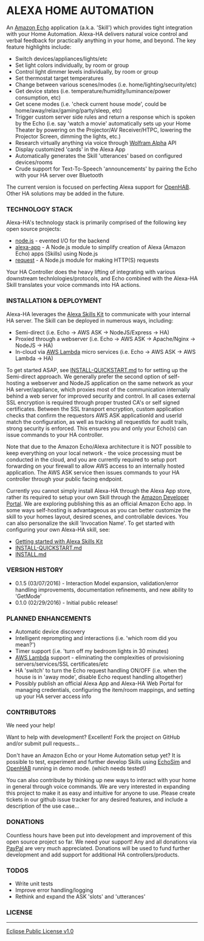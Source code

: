 # ALEXA HOME AUTOMATION
An [Amazon Echo] application (a.k.a. 'Skill') which provides tight integration with your Home Automation.  Alexa-HA delivers natural voice control and verbal feedback for practically anything in your home, and beyond.  The key feature highlights include: 

- Switch devices/appliances/lights/etc
- Set light colors individually, by room or group
- Control light dimmer levels individually, by room or group
- Set thermostat target temperatures
- Change between various scenes/modes (i.e. home/lighting/security/etc)
- Get device states (i.e. temperature/humidity/luminance/power consumption, etc)
- Get scene modes (i.e. 'check current house mode', could be home/away/relax/gaming/party/sleep, etc)
- Trigger custom server side rules and return a response which is spoken by the Echo (i.e. say 'watch a movie' automatically sets up your Home Theater by powering on the Projector/AV Receiver/HTPC, lowering the Projector Screen, dimming the lights, etc.)
- Research virtually anything via voice through [Wolfram Alpha] API
- Display customized 'cards' in the Alexa App
- Automatically generates the Skill 'utterances' based on configured devices/rooms
- Crude support for Text-To-Speech 'announcements' by pairing the Echo with your HA server over Bluetooth

The current version is focused on perfecting Alexa support for [OpenHAB].  Other HA solutions may be added in the future.

### TECHNOLOGY STACK
Alexa-HA's technology stack is primarily comprised of the following key open source projects:

* [node.js] - evented I/O for the backend
* [alexa-app] - A Node.js module to simplify creation of Alexa (Amazon Echo) apps (Skills) using Node.js
* [request] - A Node.js module for making HTTP(S) requests

Your HA Controller does the heavy lifting of integrating with various downstream technlologies/protocols, and Echo combined with the Alexa-HA Skill translates your voice commands into HA actions.

### INSTALLATION & DEPLOYMENT
Alexa-HA leverages the [Alexa Skills Kit] to communicate with your internal HA server.  The Skill can be deployed in numerous ways, including:

* Semi-direct (i.e. Echo -> AWS ASK -> NodeJS/Express -> HA)
* Proxied through a webserver (i.e. Echo -> AWS ASK -> Apache/Nginx -> NodeJS -> HA)
* In-cloud via [AWS Lambda] micro services (i.e. Echo -> AWS ASK -> AWS Lambda -> HA)
 
To get started ASAP, see [INSTALL-QUICKSTART.md] to for setting up the Semi-direct approach.  We generally prefer the second option of self-hosting a webserver and NodeJS application on the same network as your HA server/appliance, which proxies most of the communication internally behind a web server for improved security and control.  In all cases external SSL encryption is required through proper trusted CA's or self signed certificates. Between the SSL transport encryption, custom application checks that confirm the requestors AWS ASK applicationId and userId match the configuration, as well as tracking all requestIds for audit trails, strong security is enforced.  This ensures you and only your Echo(s) can issue commands to your HA controller. 

Note that due to the Amazon Echo/Alexa architecture it is NOT possible to keep everything on your local network - the voice processing must be conducted in the cloud, and you are currently required to setup port forwarding on your firewall to allow AWS access to an internally hosted application.  The AWS ASK service then issues commands to your HA controller through your public facing endpoint.

Currently you cannot simply install Alexa-HA through the Alexa App store, rather its required to setup your own Skill through the [Amazon Developer Portal].  We are exploring publishing this as an official Amazon Echo app.  In some ways self-hosting is advantageous as you can better customize the skill to your homes layout, desired scenes, and controllable devices.  You can also personalize the skill 'Invocation Name'.  To get started with configuring your own Alexa-HA skill, see:
 * [Getting started with Alexa Skills Kit]
 * [INSTALL-QUICKSTART.md]
 * [INSTALL.md]

### VERSION HISTORY
* 0.1.5 (03/07/2016) - Interaction Model expansion, validation/error handling improvements, documentation refinements, and new ability to 'GetMode'
* 0.1.0 (02/29/2016) - Initial public release!

### PLANNED ENHANCEMENTS
- Automatic device discovery
- Intelligent reprompting and interactions (i.e. 'which room did you mean?')
- Timer support (i.e. 'turn off my bedroom lights in 30 minutes)
- [AWS Lambda] support - eliminating the complexities of provisioning servers/services/SSL certificates/etc
- HA 'switch' to turn the Echo request handling ON/OFF (i.e. when the house is in 'away mode', disable Echo request handling altogether)
- Possibly publish an official Alexa App and Alexa-HA Web Portal for managing credentials, configuring the item/room mappings, and setting up your HA server access info

### CONTRIBUTORS
We need your help!

Want to help with development? Excellent! Fork the project on GitHub and/or submit pull requests...

Don't have an Amazon Echo or your Home Automation setup yet?  It is possible to test, experiment and further develop Skills using [EchoSim] and [OpenHAB] running in demo mode. (which needs tested!)

You can also contribute by thinking up new ways to interact with your home in general through voice commands.  We are very interested in expanding this project to make it as easy and intuitive for anyone to use.  Please create tickets in our github issue tracker for any desired features, and include a description of the use case...

### DONATIONS
Countless hours have been put into development and improvement of this open source project so far. We need your support!  Any and all donations via [PayPal] are very much appreciated.  Donations will be used to fund further development and add support for additional HA controllers/products.

### TODOS
 - Write unit tests
 - Improve error handling/logging
 - Rethink and expand the ASK 'slots' and 'utterances'

### LICENSE
----

[Eclipse Public License v1.0]

[//]: # 

   [node.js]: <http://nodejs.org>
   [alexa-app]: <https://www.npmjs.com/package/alexa-app>
   [alexa-app-server]: <https://www.npmjs.com/package/alexa-app-server>
   [express.js]: <http://expressjs.com>
   [request]: <https://www.npmjs.com/package/request>
   
   [Amazon Echo]: <https://en.wikipedia.org/wiki/Amazon_Echo>
   [OpenHAB]: <http://www.openhab.org/>
   [Wolfram Alpha]: <https://www.wolframalpha.com/>
   
   [Alexa Skills Kit]: <https://developer.amazon.com/public/solutions/alexa/alexa-skills-kit>
   [AWS Lambda]: <https://aws.amazon.com/lambda/>

   [EchoSim]: <https://github.com/jjaquinta/EchoSim>
   [Getting started with Alexa Skills Kit]: <https://developer.amazon.com/appsandservices/solutions/alexa/alexa-skills-kit/getting-started-guide>
   [Amazon Developer Portal]: <https://developer.amazon.com/>
   [INSTALL.md]: <https://github.com/unityfire/alexa-ha/tree/master/INSTALL.md>
   [INSTALL-QUICKSTART.md]: <https://github.com/unityfire/alexa-ha/tree/master/INSTALL-QUICKSTART.md>
   
   [PayPal]: <https://paypal.me/arch1v1st>
   
   [Eclipse Public License v1.0]: <https://www.eclipse.org/legal/epl-v10.html>
